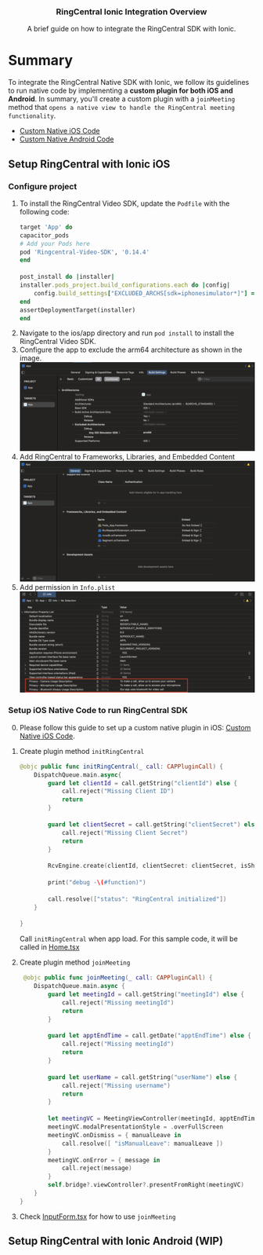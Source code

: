 <div align="center">
    <h3>RingCentral Ionic Integration Overview</h3>
    <p>A brief guide on how to integrate the RingCentral SDK with Ionic.</p>
</div>

# Summary

To integrate the RingCentral Native SDK with Ionic, we follow its guidelines to run native code by implementing a **custom plugin for both iOS and Android**. 
In summary, you'll create a custom plugin with a `joinMeeting` method that `opens a native view to handle the RingCentral meeting functionality`.

- [Custom Native iOS Code](https://capacitorjs.com/docs/ios/custom-code)
- [Custom Native Android Code](https://capacitorjs.com/docs/android/custom-code)

## Setup RingCentral with Ionic iOS

### Configure project

1. To install the RingCentral Video SDK, update the `Podfile` with the following code:
    ```ruby
    target 'App' do
    capacitor_pods
    # Add your Pods here
    pod 'Ringcentral-Video-SDK', '0.14.4'
    end

    post_install do |installer|
    installer.pods_project.build_configurations.each do |config|
        config.build_settings["EXCLUDED_ARCHS[sdk=iphonesimulator*]"] = "arm64"
    end
    assertDeploymentTarget(installer)
    end
    ```
2. Navigate to the ios/app directory and run `pod install` to install the RingCentral Video SDK.
3. Configure the app to exclude the arm64 architecture as shown in the image.
   ![Exclude architect: arm64](./images/excluded_architectures.png)
4. Add RingCentral to Frameworks, Libraries, and Embedded Content
   ![Add Libraries](./images/add_libraries.png)
5. Add permission in `Info.plist`
   ![Permissions](./images/permission.png)

### Setup iOS Native Code to run RingCentral SDK
0. Please follow this guide to set up a custom native plugin in iOS: [Custom Native iOS Code](https://capacitorjs.com/docs/ios/custom-code).
1. Create plugin method `initRingCentral`

    ```swift
    @objc public func initRingCentral(_ call: CAPPluginCall) {
        DispatchQueue.main.async{
            guard let clientId = call.getString("clientId") else {
                call.reject("Missing Client ID")
                return
            }

            guard let clientSecret = call.getString("clientSecret") else {
                call.reject("Missing Client Secret")
                return
            }

            RcvEngine.create(clientId, clientSecret: clientSecret, isShareUsageData: false)

            print("debug -\(#function)")

            call.resolve(["status": "RingCentral initialized"])
        }

    }
    ```
    Call `initRingCentral` when app load. For this sample code, it will be called in [Home.tsx](src/pages/Home.tsx)
2. Create plugin method `joinMeeting`

    ```swift
     @objc public func joinMeeting(_ call: CAPPluginCall) {
        DispatchQueue.main.async {
            guard let meetingId = call.getString("meetingId") else {
                call.reject("Missing meetingId")
                return
            }

            guard let apptEndTime = call.getDate("apptEndTime") else {
                call.reject("Missing meetingId")
                return
            }

            guard let userName = call.getString("userName") else {
                call.reject("Missing username")
                return
            }

            let meetingVC = MeetingViewController(meetingId, apptEndTime, userName)
            meetingVC.modalPresentationStyle = .overFullScreen
            meetingVC.onDismiss = { manualLeave in
                call.resolve([ "isManualLeave": manualLeave ])
            }
            meetingVC.onError = { message in
                call.reject(message)
            }
            self.bridge?.viewController?.presentFromRight(meetingVC)
        }
    }
    ```
3. Check [InputForm.tsx](src/pages/InputForm.tsx) for how to use `joinMeeting`

## Setup RingCentral with Ionic Android (WIP)